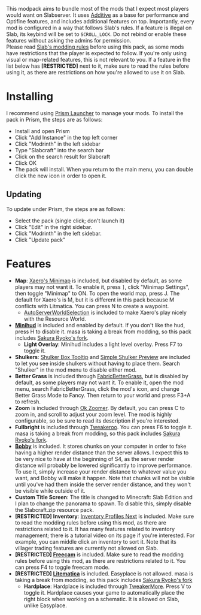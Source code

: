 This modpack aims to bundle most of the mods that I expect most players would want on Slabserver. It uses [Additive](https://modrinth.com/modpack/additive) as a base for performance and Optifine features, and includes additional features on top. Importantly, every mod is configured in a way that follows Slab's rules. If a feature is illegal on Slab, its keybind will be set to `SCROLL_LOCK`. Do not rebind or enable these features without asking the admins for permission.  
Please read [Slab's modding rules](https://github.com/Slabserver/Slabserver-Documentation/wiki/Client-Mods) before using this pack, as some mods have restrictions that the player is expected to follow. If you're only using visual or map-related features, this is not relevant to you. If a feature in the list below has **[RESTRICTED]** next to it, make sure to read the rules before using it, as there are restrictions on how you're allowed to use it on Slab.

# Installing

I recommend using [Prism Launcher](https://prismlauncher.org/) to manage your mods. To install the pack in Prism, the steps are as follows:  

- Install and open Prism  
- Click "Add Instance" in the top left corner  
- Click "Modrinth" in the left sidebar  
- Type "Slabcraft" into the search bar  
- Click on the search result for Slabcraft  
- Click OK  
- The pack will install. When you return to the main menu, you can double click the new icon in order to open it.  

## Updating

To update under Prism, the steps are as follows:

- Select the pack (single click; don't launch it)
- Click "Edit" in the right sidebar.
- Click "Modrinth" in the left sidebar.
- Click "Update pack"

# Features

- **Map**: [Xaero's Minimap](https://modrinth.com/mod/xaeros-minimap) is included, but disabled by default, as some players may not want it. To enable it, press `]`, click "Minimap Settings", then toggle "Minimap" to ON. To open the world map, press J. The default for Xaero's is M, but it is different in this pack because M conflicts with Litmatica. You can press N to create a waypoint.  
  - [AutoServerWorldSelection](https://github.com/TheMrEngMan/AutoServerWorldSelection) is included to make Xaero's play nicely with the Resource World.
- **[Minihud](https://modrinth.com/mod/minihud)** is included and enabled by default. If you don't like the hud, press H to disable it. masa is taking a break from modding, so this pack includes [Sakura Ryoko's fork](https://github.com/sakura-ryoko/minihud).
  - **Light Overlay**: Minihud includes a light level overlay. Press F7 to toggle it.
- **Shulkers**: [Shulker Box Tooltip](https://modrinth.com/mod/shulkerboxtooltip) and [Simple Shulker Preview](https://modrinth.com/mod/simple-shulker-preview) are included to let you see inside shulkers without having to place them. Search "Shulker" in the mod menu to disable either mod.  
- **Better Grass** is included through [FabricBetterGrass](https://modrinth.com/mod/fabricbettergrass), but is disabled by default, as some players may not want it. To enable it, open the mod menu, search FabricBetterGrass, click the mod's icon, and change Better Grass Mode to Fancy. Then return to your world and press F3+A to refresh.  
- **Zoom** is included through [Ok Zoomer](https://modrinth.com/mod/ok-zoomer). By default, you can press C to zoom in, and scroll to adjust your zoom level. The mod is highly configurable, so be sure to read its description if you're interested.  
- **Fullbright** is included through [Tweakeroo](https://modrinth.com/mod/tweakeroo). You can press F6 to toggle it. masa is taking a break from modding, so this pack includes [Sakura Ryoko's fork](https://github.com/sakura-ryoko/tweakeroo).
- **[Bobby](https://modrinth.com/mod/bobby)** is included. It stores chunks on your computer in order to fake having a higher render distance than the server allows. I expect this to be very nice to have at the beginning of S4, as the server render distance will probably be lowered significantly to improve performance. To use it, simply increase your render distance to whatever value you want, and Bobby will make it happen. Note that chunks will not be visible until you've had them inside the server render distance, and they won't be visible while outside of it.
- **Custom Title Screen**: The title is changed to Minecraft: Slab Edition and I plan to change the panorama to spawn. To disable this, simply disable the Slabcraft.zip resource pack.
- **[RESTRICTED] Inventory**: [Inventory Profiles Next](https://modrinth.com/mod/inventory-profiles-next) is included. Make sure to read the modding rules before using this mod, as there are restrictions related to it. It has many features related to inventory management; there is a tutorial video on its page if you're interested. For example, you can middle click an inventory to sort it. Note that its villager trading features are currently not allowed on Slab.  
- **[RESTRICTED] [Freecam](https://github.com/MinecraftFreecam/Freecam)** is included. Make sure to read the modding rules before using this mod, as there are restrictions related to it. You can press F4 to toggle freecam mode.
- **[RESTRICTED] [Litematica](https://modrinth.com/mod/litematica)** is included. Easyplace is not allowed. masa is taking a break from modding, so this pack includes [Sakura Ryoko's fork](https://github.com/sakura-ryoko/litematica)
  - **Hardplace**: Hardplace is included through [TweakerMore](https://modrinth.com/mod/tweakermore). Press V to toggle it. Hardplace causes your game to automatically place the right block when working on a schematic. It is allowed on Slab, unlike Easyplace.

